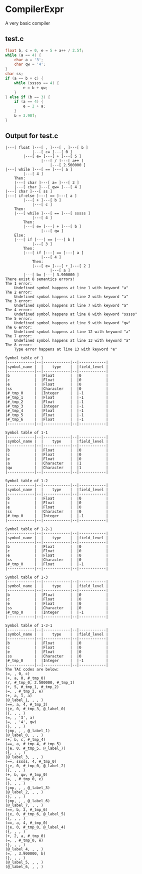 # CompilerExpr
A very basic compiler
## test.c
``` C
float b, c = 0, e = 5 + a++ / 2.5f;
while (a == 4) {
    char a = '3';
    char qw = '4';
}
char ss;
if (a == b + c) {
    while (sssss == 4) {
        e = b + qw;
    }
} else if (b == 3) {
    if (a == 4) {
        e = 2 + a;
    }
    b = 3.90f;
}
```
## Output for test.c
    |---[ float ]---[ , ]---[ , ]---[ b ]
                |---[ c= ]---[ 0 ]
            |---[ e= ]---[ + ]---[ 5 ]
                    |---[ / ]---[ a++ ]
                        |---[ 2.500000 ]
    |---[ while ]---[ == ]---[ a ]
            |---[ 4 ]
        Then:
        |---[ char ]---[ a= ]---[ 3 ]
        |---[ char ]---[ qw= ]---[ 4 ]
    |---[ char ]---[ ss ]
    |---[ if-else ]---[ == ]---[ a ]
            |---[ + ]---[ b ]
                |---[ c ]
        Then:
        |---[ while ]---[ == ]---[ sssss ]
                |---[ 4 ]
            Then:
            |---[ e= ]---[ + ]---[ b ]
                    |---[ qw ]
        Else:
        |---[ if ]---[ == ]---[ b ]
                |---[ 3 ]
            Then:
            |---[ if ]---[ == ]---[ a ]
                    |---[ 4 ]
                Then:
                |---[ e= ]---[ + ]---[ 2 ]
                        |---[ a ]
            |---[ b= ]---[ 3.900000 ]
    There exist 8 semantics errors!
    The 1 error:
        Undefined symbol happens at line 1 with keyword "a"
    The 2 error:
        Undefined symbol happens at line 2 with keyword "a"
    The 3 error:
        Undefined symbol happens at line 7 with keyword "a"
    The 4 error:
        Undefined symbol happens at line 8 with keyword "sssss"
    The 5 error:
        Undefined symbol happens at line 9 with keyword "qw"
    The 6 error:
        Undefined symbol happens at line 12 with keyword "a"
    The 7 error:
        Undefined symbol happens at line 13 with keyword "a"
    The 8 error:
        Type error happens at line 13 with keyword "e"

    Symbol table of 1
    |------------|--|------------|--|------------|
    |symbol_name |  |    type    |  |field_level |
    |------------|--|------------|--|------------|
    |b           |  |Float       |  |0           |
    |c           |  |Float       |  |0           |
    |e           |  |Float       |  |0           |
    |ss          |  |Character   |  |0           |
    |#_tmp_0     |  |Integer     |  |-1          |
    |#_tmp_1     |  |Float       |  |-1          |
    |#_tmp_2     |  |Float       |  |-1          |
    |#_tmp_3     |  |Integer     |  |-1          |
    |#_tmp_4     |  |Float       |  |-1          |
    |#_tmp_5     |  |Float       |  |-1          |
    |#_tmp_6     |  |Float       |  |-1          |
    |------------|--|------------|--|------------|

    Symbol table of 1-1
    |------------|--|------------|--|------------|
    |symbol_name |  |    type    |  |field_level |
    |------------|--|------------|--|------------|
    |b           |  |Float       |  |0           |
    |c           |  |Float       |  |0           |
    |e           |  |Float       |  |0           |
    |a           |  |Character   |  |1           |
    |qw          |  |Character   |  |1           |
    |------------|--|------------|--|------------|

    Symbol table of 1-2
    |------------|--|------------|--|------------|
    |symbol_name |  |    type    |  |field_level |
    |------------|--|------------|--|------------|
    |b           |  |Float       |  |0           |
    |c           |  |Float       |  |0           |
    |e           |  |Float       |  |0           |
    |ss          |  |Character   |  |0           |
    |#_tmp_0     |  |Integer     |  |-1          |
    |------------|--|------------|--|------------|

    Symbol table of 1-2-1
    |------------|--|------------|--|------------|
    |symbol_name |  |    type    |  |field_level |
    |------------|--|------------|--|------------|
    |b           |  |Float       |  |0           |
    |c           |  |Float       |  |0           |
    |e           |  |Float       |  |0           |
    |ss          |  |Character   |  |0           |
    |#_tmp_0     |  |Float       |  |-1          |
    |------------|--|------------|--|------------|

    Symbol table of 1-3
    |------------|--|------------|--|------------|
    |symbol_name |  |    type    |  |field_level |
    |------------|--|------------|--|------------|
    |b           |  |Float       |  |0           |
    |c           |  |Float       |  |0           |
    |e           |  |Float       |  |0           |
    |ss          |  |Character   |  |0           |
    |#_tmp_0     |  |Integer     |  |-1          |
    |------------|--|------------|--|------------|

    Symbol table of 1-3-1
    |------------|--|------------|--|------------|
    |symbol_name |  |    type    |  |field_level |
    |------------|--|------------|--|------------|
    |b           |  |Float       |  |0           |
    |c           |  |Float       |  |0           |
    |e           |  |Float       |  |0           |
    |ss          |  |Character   |  |0           |
    |#_tmp_0     |  |Integer     |  |-1          |
    |------------|--|------------|--|------------|
    The TAC codes are below:
    (=, , 0, c)
    (+, a, 0, #_tmp_0)
    (/, #_tmp_0, 2.500000, #_tmp_1)
    (+, 5, #_tmp_1, #_tmp_2)
    (=, , #_tmp_2, e)
    (+, a, 1, a)
    (@_label_1, , , )
    (==, a, 4, #_tmp_3)
    (je, 0, #_tmp_3, @_label_0)
    ({, , , )
    (=, , '3', a)
    (=, , '4', qw)
    (}, , , )
    (jmp, , , @_label_1)
    (@_label_0, , , )
    (+, b, c, #_tmp_4)
    (==, a, #_tmp_4, #_tmp_5)
    (je, 0, #_tmp_5, @_label_7)
    ({, , , )
    (@_label_3, , , )
    (==, sssss, 4, #_tmp_0)
    (je, 0, #_tmp_0, @_label_2)
    ({, , , )
    (+, b, qw, #_tmp_0)
    (=, , #_tmp_0, e)
    (}, , , )
    (jmp, , , @_label_3)
    (@_label_2, , , )
    (}, , , )
    (jmp, , , @_label_6)
    (@_label_7, , , )
    (==, b, 3, #_tmp_6)
    (je, 0, #_tmp_6, @_label_5)
    ({, , , )
    (==, a, 4, #_tmp_0)
    (je, 0, #_tmp_0, @_label_4)
    ({, , , )
    (+, 2, a, #_tmp_0)
    (=, , #_tmp_0, e)
    (}, , , )
    (@_label_4, , , )
    (=, , 3.900000, b)
    (}, , , )
    (@_label_5, , , )
    (@_label_6, , , )